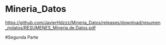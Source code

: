 # Mineria_Datos
https://github.com/JavierHdzzz/Mineria_Datos/releases/download/resumen_mdatos/RESUMENES_Mineria.de.Datos.pdf

#Segunda Parte
